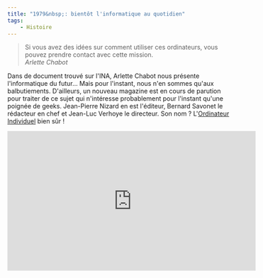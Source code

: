 ```yaml
---
title: "1979&nbsp;: bientôt l'informatique au quotidien"
tags:
    - Histoire
---
```


> Si vous avez des idées sur comment utiliser ces ordinateurs, vous pouvez
> prendre contact avec cette mission.  
> <cite>Arlette Chabot</cite>

<!-- more -->

Dans de document trouvé sur l'INA, Arlette Chabot nous présente l'informatique
du futur… Mais pour l'instant, nous n'en sommes qu'aux balbutiements.
D'ailleurs, un nouveau magazine est en cours de parution pour traiter de ce
sujet qui n'intéresse probablement pour l'instant qu'une poignée de geeks.
Jean-Pierre Nizard en est l'éditeur, Bernard Savonet le rédacteur en chef et
Jean-Luc Verhoye le directeur. Son nom&nbsp;?
L'[Ordinateur Individuel](http://www.01net.com/magazines/01net/) bien sûr&nbsp;!

<iframe width='560' height='315' frameborder='0' marginheight ='0' marginwidth='0' scrolling ='no' src='https://player.ina.fr/player/embed/CAA7900280001/1/1b0bd203fbcd702f9bc9b10ac3d0fc21/560/315/0' ></iframe>
